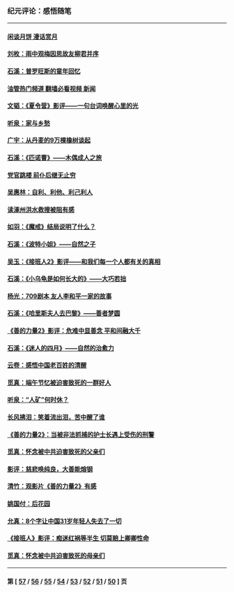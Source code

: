 ### 纪元评论：感悟随笔
---
#### [闲谈月饼 漫话赏月](../../pages/nsc1035/n14084548.md?10160330) 
#### [刘枚：雨中观梅因思故友柳君并序](../../pages/nsc1035/n14084198.md?10160330) 
#### [石溪：普罗旺斯的童年回忆](../../pages/nsc1035/n14079638.md?10160330) 
#### [油管热门频道 翻墙必看视频 新闻](ok?10160330)
#### [文韬：《夏令营》影评——一句台词唤醒心里的光](../../pages/nsc1035/n14079107.md?10160330) 
#### [听泉：家与乡愁](../../pages/nsc1035/n14068482.md?10160330) 
#### [广宇：从丹麦的9万棵橡树谈起](../../pages/nsc1035/n14061428.md?10160330) 
#### [石溪：《匹诺曹》——木偶成人之旅](../../pages/nsc1035/n14061424.md?10160330) 
#### [党官跳楼 前仆后继无止穷](../../pages/nsc1035/n14058175.md?10160330) 
#### [吴惠林：自利、利他、利己利人](../../pages/nsc1035/n14052459.md?10160330) 
#### [读涿州洪水救搜被阻有感](../../pages/nsc1035/n14049641.md?10160330) 
#### [如羽：《魔戒》结局说明了什么？](../../pages/nsc1035/n14048860.md?10160330) 
#### [石溪：《波特小姐》——自然之子](../../pages/nsc1035/n14048291.md?10160330) 
#### [吴玉：《接班人2》影评——和我们每一个人都有关的真相](../../pages/nsc1035/n14041114.md?10160330) 
#### [石溪：《小乌龟是如何长大的》——大巧若拙](../../pages/nsc1035/n14037479.md?10160330) 
#### [杨光：709剧本 友人李和平一家的故事](../../pages/nsc1035/n14032047.md?10160330) 
#### [石溪：《哈里斯夫人去巴黎》——善者梦圆](../../pages/nsc1035/n14031778.md?10160330) 
#### [《善的力量2》影评：危难中显善念 平和间融大千](../../pages/nsc1035/n14028390.md?10160330) 
#### [石溪：《迷人的四月》——自然的治愈力](../../pages/nsc1035/n14027049.md?10160330) 
#### [云卷：感悟中国老百姓的清醒](../../pages/nsc1035/n14025152.md?10160330) 
#### [觅真：端午节忆被迫害致死的一群好人](../../pages/nsc1035/n14020985.md?10160330) 
#### [听泉：“人矿”何时休？](../../pages/nsc1035/n14016609.md?10160330) 
#### [长风拂泪：笑着流出泪，苦中醒了谁](../../pages/nsc1035/n14016469.md?10160330) 
#### [《善的力量2》：当被非法抓捕的护士长遇上受伤的刑警](../../pages/nsc1035/n14015561.md?10160330) 
#### [觅真：怀念被中共迫害致死的父亲们](../../pages/nsc1035/n14014258.md?10160330) 
#### [影评：慈悲唤纯良，大善能熔钢](../../pages/nsc1035/n14010867.md?10160330) 
#### [清竹：观影片《善的力量2》有感](../../pages/nsc1035/n14010015.md?10160330) 
#### [姚国付：后花园](../../pages/nsc1035/n14005301.md?10160330) 
#### [允真：8个字让中国31岁年轻人失去了一切](../../pages/nsc1035/n13999093.md?10160330) 
#### [《接班人》影评：痴迷红祸等半生 切莫赔上卿卿性命](../../pages/nsc1035/n13998676.md?10160330) 
#### [觅真：怀念被中共迫害致死的母亲们](../../pages/nsc1035/n13997271.md?10160330) 

---
#### 第 [ [57](./57.md?10160330) / [56](./56.md?10160330) / [55](./55.md?10160330) / [54](./54.md?10160330) / [53](./53.md?10160330) / [52](./52.md?10160330) / [51](./51.md?10160330) / [50](./50.md?10160330) ] 页
